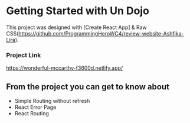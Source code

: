 # Getting Started with Un Dojo

This project was designed with [Create React App] & Raw CSS(https://github.com/ProgrammingHeroWC4/review-website-Ashfika-Lira).

### Project Link

https://wonderful-mccarthy-f3600d.netlify.app/

## From the project you can get to know about

- Simple Routing without refresh
- React Error Page
- React Routing
